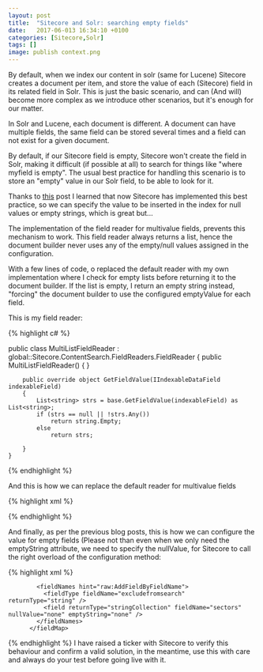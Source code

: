 ```yaml
---
layout: post
title:  "Sitecore and Solr: searching empty fields"
date:   2017-06-013 16:34:10 +0100
categories: [Sitecore,Solr]
tags: []
image: publish context.png
---
```

By default, when we index our content in solr (same for Lucene) Sitecore creates a document per item, and store the value of each (Sitecore) field in its related field in Solr. This is just the basic scenario, and can (And will) become more complex as we introduce other scenarios, but it's enough for our matter.

In Solr and Lucene, each document is different. A document can have multiple fields, the same field can be stored several times and a field can not exist for a given document.

By default, if our Sitecore field is empty, Sitecore won't create the field in Solr, making it difficult (if possible at all) to search for things like "where myfield is empty". The usual best practice for handling this scenario is to store an "empty" value in our Solr field, to be able to look for it.

Thanks to [this](https://sitecore.stackexchange.com/a/73/151) post I learned that now Sitecore has implemented this best practice, so we can specify the value to be inserted in the index for null values or empty strings, which is great but...

The implementation of the field reader for multivalue fields, prevents this mechanism to work. This field reader always returns a list, hence the document builder never uses any of the empty/null values assigned in the configuration.

With a few lines of code, o replaced the default reader with my own implementation where I check for empty lists before returning it to the document builder. If the list is empty, I return an empty string instead, "forcing" the document builder to use the configured emptyValue for each field.

This is my field reader:

{% highlight c# %}

public class MultiListFieldReader : global::Sitecore.ContentSearch.FieldReaders.FieldReader
    {
        public MultiListFieldReader()
        {
        }

        public override object GetFieldValue(IIndexableDataField indexableField)
        {            
            List<string> strs = base.GetFieldValue(indexableField) as List<string>;            
            if (strs == null || !strs.Any())
                return string.Empty;
            else
                return strs;
            
        }
    }
 
{% endhighlight %}

And this is how we can replace the default reader for multivalue fields

{% highlight xml %}

<fieldReaders type="Sitecore.ContentSearch.FieldReaders.FieldReaderMap, Sitecore.ContentSearch">
            <mapFieldByTypeName hint="raw:AddFieldReaderByFieldTypeName">
              <fieldReader fieldTypeName="checklist|multilist|treelist|treelistex|tree list" fieldNameFormat="{0}" fieldReaderType="ClearPeople.Search.Crawler.FieldReader.MultiListFieldReader, ClearPeople.Search.Crawler" patch:instead="fieldReader[@fieldTypeName='checklist|multilist|treelist|treelistex|tree list']"/>            
            </mapFieldByTypeName>
          </fieldReaders>
{% endhighlight %}

And finally, as per the previous blog posts, this is how we can configure the value for empty fields (Please not than even when we only need the emptyString attribute, we need to specify the nullValue, for Sitecore to call the right overload of the configuration method:

{% highlight xml %}
<fieldMap>
 
            <fieldNames hint="raw:AddFieldByFieldName">
              <fieldType fieldName="excludefromsearch"     returnType="string" />
              <field returnType="stringCollection" fieldName="sectors" nullValue="none" emptyString="none" />
            </fieldNames>
          </fieldMap>
{% endhighlight %}
I have raised a ticker with Sitecore to verify this behaviour and confirm a valid solution, in the meantime, use this with care and always do your test before going live with it.